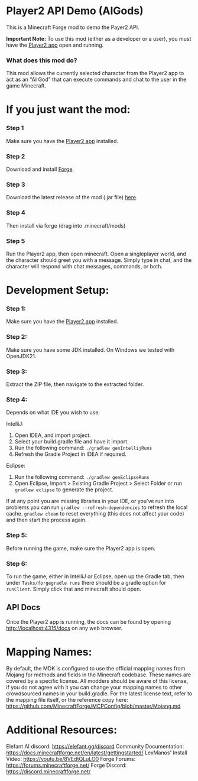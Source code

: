 
# Player2 API Demo (AIGods)

This is a Minecraft Forge mod to demo the Payer2 API. 

**Important Note:** To use this mod (either as a developer or a user), you must have the [Player2 app](https://player2.game/) open and running.



### What does this mod do?
This mod allows the currently selected character from the Player2 app to act as an "AI God" that can execute commands and chat to the user in the game Minecraft.






# If you just want the mod:
### Step 1
Make sure you have the [Player2 app](https://player2.game/) installed.
### Step 2
Download and install [Forge](https://files.minecraftforge.net/net/minecraftforge/forge/).
### Step 3
Download the latest release of the mod (.jar file) [here](https://github.com/elefant-ai/Player2APIDemo-AIGods/releases).
### Step 4
Then install via forge (drag into .minecraft/mods)
### Step 5
Run the Player2 app, then open minecraft. Open a singleplayer world, and the character should greet you with a message. Simply type in chat, and the character will respond with chat messages, commands, or both.

# Development Setup:
### Step 1:
Make sure you have the [Player2 app](https://player2.game/) installed.

### Step 2: 
Make sure you have some JDK installed. On Windows we tested with OpenJDK21.

### Step 3: 
Extract the ZIP file, then navigate to the extracted folder.

### Step 4: 
Depends on what IDE you wish to use:

IntelliJ:
   1. Open IDEA, and import project.
   2. Select your build.gradle file and have it import.
   3. Run the following command: `./gradlew genIntellijRuns`
   4. Refresh the Gradle Project in IDEA if required.

Eclipse:
   1. Run the following command: `./gradlew genEclipseRuns`
   2. Open Eclipse, Import > Existing Gradle Project > Select Folder 
      or run `gradlew eclipse` to generate the project.

If at any point you are missing libraries in your IDE, or you've run into problems you can 
run `gradlew --refresh-dependencies` to refresh the local cache. `gradlew clean` to reset everything 
(this does not affect your code) and then start the process again.

### Step 5:
Before running the game, make sure the Player2 app is open.

### Step 6: 
To run the game, either in IntelliJ or Eclipse, open up the Gradle tab, then under `Tasks/forgegradle runs` there should be a gradle option for `runClient`. Simply click that and minecraft should open.

## API Docs
Once the Player2 app is running, the docs can be found by opening [http://localhost:4315/docs](http://localhost:4315/docs) on any web browser.








# Mapping Names:

By default, the MDK is configured to use the official mapping names from Mojang for methods and fields 
in the Minecraft codebase. These names are covered by a specific license. All modders should be aware of this
license, if you do not agree with it you can change your mapping names to other crowdsourced names in your 
build.gradle. For the latest license text, refer to the mapping file itself, or the reference copy here:
https://github.com/MinecraftForge/MCPConfig/blob/master/Mojang.md

# Additional Resources: 
Elefant AI discord: https://elefant.gg/discord
Community Documentation: https://docs.minecraftforge.net/en/latest/gettingstarted/
LexManos' Install Video: https://youtu.be/8VEdtQLuLO0
Forge Forums: https://forums.minecraftforge.net/
Forge Discord: https://discord.minecraftforge.net/
